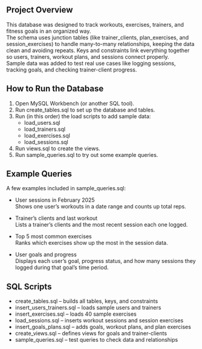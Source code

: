 ## Project Overview  
This database was designed to track workouts, exercises, trainers, and fitness goals in an organized way.  
The schema uses junction tables (like trainer_clients, plan_exercises, and session_exercises) to handle many-to-many relationships, keeping the data clean and avoiding repeats. Keys and constraints link everything together so users, trainers, workout plans, and sessions connect properly.  
Sample data was added to test real use cases like logging sessions, tracking goals, and checking trainer-client progress.

## How to Run the Database

1. Open MySQL Workbench (or another SQL tool).  
2. Run create_tables.sql to set up the database and tables.  
3. Run (in this order) the load scripts to add sample data:  
   - load_users.sql  
   - load_trainers.sql  
   - load_exercises.sql  
   - load_sessions.sql  
4. Run views.sql to create the views.  
5. Run sample_queries.sql to try out some example queries.  

## Example Queries

A few examples included in sample_queries.sql:

- User sessions in February 2025  
  Shows one user’s workouts in a date range and counts up total reps.  

- Trainer’s clients and last workout  
  Lists a trainer’s clients and the most recent session each one logged.  

- Top 5 most common exercises  
  Ranks which exercises show up the most in the session data.  

- User goals and progress  
  Displays each user’s goal, progress status, and how many sessions they logged during that goal’s time period.  

## SQL Scripts

- create_tables.sql – builds all tables, keys, and constraints  
- insert_users_trainers.sql – loads sample users and trainers  
- insert_exercises.sql – loads 40 sample exercises  
- load_sessions.sql – inserts workout sessions and session exercises  
- insert_goals_plans.sql – adds goals, workout plans, and plan exercises  
- create_views.sql – defines views for goals and trainer-clients  
- sample_queries.sql – test queries to check data and relationships  
